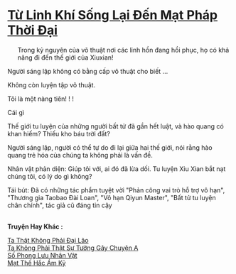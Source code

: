 <a href="https://truyentiki.com/tu-linh-khi-song-lai-den-mat-phap-thoi-dai.33599/" title="Từ Linh Khí Sống Lại Đến Mạt Pháp Thời Đại"><h1>Từ Linh Khí Sống Lại Đến Mạt Pháp Thời Đại</h1></a><div style="display:table"><img align="right" style="float: left; padding: 10px;" src="https://truyentiki.com/images/story/200x260/tu-linh-khi-song-lai-den-mat-phap-thoi-dai-1591156414.jpg" alt="">Trong kỷ nguyên của võ thuật nơi các linh hồn đang hồi phục, họ có khả năng đi đến thế giới của Xiuxian! <p></p> Người sáng lập không có bằng cấp võ thuật cho biết ... <p></p> Không còn luyện tập võ thuật. <p></p> Tôi là một nàng tiên! ! ! <p></p> Cái gì <p></p> Thế giới tu luyện của những người bất tử đã gần hết luật, và hào quang có khan hiếm? Thiếu kho báu trời đất? <p></p> Người sáng lập, người có thể tự do đi lại giữa hai thế giới, nói rằng hào quang trẻ hóa của chúng ta không phải là vấn đề. <p></p> Nhân vật phản diện: Giúp tôi với, ai đó đã lừa dối. Tu luyện Xiu Xian bắt nạt chúng tôi, có lý do gì không? <p></p> Tái bút: Đã có những tác phẩm tuyệt vời "Phản công vai trò hỗ trợ vô hạn", "Thương gia Taobao Đài Loan", "Vô hạn Qiyun Master", "Bất tử tu luyện chân chính", tác giả cũ đáng tin cậy</div><p><br><b>Truyện Hay Khác :</b></p><a href="https://truyentiki.com/ta-that-khong-phai-dai-lao.33598/" alt="Ta Thật Không Phải Đại Lão">Ta Thật Không Phải Đại Lão</a><br/><a href="https://github.com/nownovels/top500/tree/master/truyenhay/33714/" alt="Ta Không Phải Thật Sự Tưởng Gây Chuyện A">Ta Không Phải Thật Sự Tưởng Gây Chuyện A</a><br/><a href="https://github.com/nownovels/top500/tree/master/truyenhay/33811/" alt="Số Phong Lưu Nhân Vật">Số Phong Lưu Nhân Vật</a><br/><a href="https://github.com/nownovels/top500/tree/master/truyenhay/33915/" alt="Mạt Thế Hắc Ám Kỷ">Mạt Thế Hắc Ám Kỷ</a><br/>